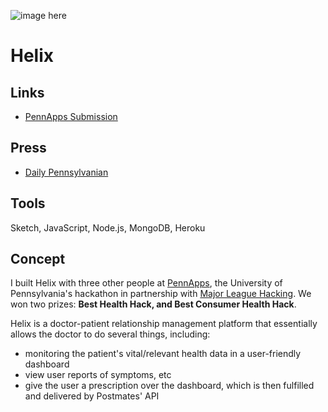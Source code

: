 ![image here](/img/work/helix.png)

# Helix

## Links

* [PennApps Submission](//devpost.com/software/helix)

## Press

* [Daily Pennsylvanian](http://www.thedp.com/article/2015/01/high-school-students-penn-apps-team-2015)

## Tools

Sketch, JavaScript, Node.js, MongoDB, Heroku

## Concept

I built Helix with three other people at [PennApps](//pennapps.com), the University of Pennsylvania's hackathon in partnership with [Major League Hacking](//mlh.io). We won two prizes: **Best Health Hack, and Best Consumer Health Hack**.

Helix is a doctor-patient relationship management platform that essentially allows the doctor to do several things, including:

* monitoring the patient's vital/relevant health data in a user-friendly dashboard
* view user reports of symptoms, etc
* give the user a prescription over the dashboard, which is then fulfilled and delivered by Postmates' API
